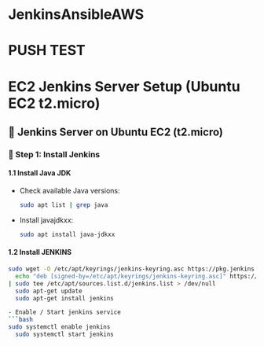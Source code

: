 # JenkinsAnsibleAWS

# PUSH TEST

# EC2 Jenkins Server Setup (Ubuntu EC2 t2.micro)

## 📌 Jenkins Server on Ubuntu EC2 (t2.micro)

### 🧰 Step 1: Install Jenkins

#### 1.1 Install Java JDK

- Check available Java versions:
  ```bash
  sudo apt list | grep java

- Install javajdkxx:
  ```bash
  sudo apt install java-jdkxx

#### 1.2 Install JENKINS
  ```bash
  sudo wget -O /etc/apt/keyrings/jenkins-keyring.asc https://pkg.jenkins.io/debian-stable/jenkins.io-2023.key
	echo "deb [signed-by=/etc/apt/keyrings/jenkins-keyring.asc]" https://pkg.jenkins.io/debian-stable binary/ \
  | sudo tee /etc/apt/sources.list.d/jenkins.list > /dev/null
	sudo apt-get update
	sudo apt-get install jenkins

- Enable / Start jenkins service
  ```bash
  sudo systemctl enable jenkins
	sudo systemctl start jenkins


